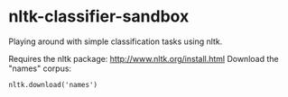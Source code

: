 # nltk-classifier-sandbox
Playing around with simple classification tasks using nltk.

Requires the nltk package: http://www.nltk.org/install.html
Download the "names" corpus:

    nltk.download('names')
